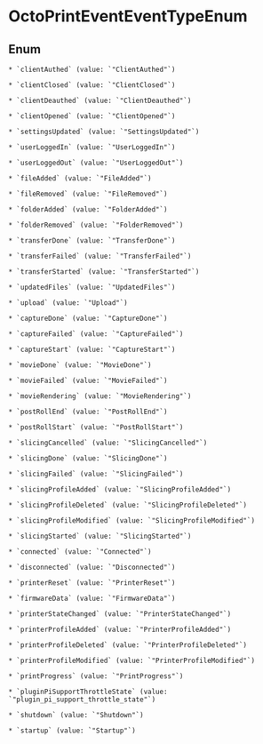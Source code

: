 
# OctoPrintEventEventTypeEnum

## Enum


    * `clientAuthed` (value: `"ClientAuthed"`)

    * `clientClosed` (value: `"ClientClosed"`)

    * `clientDeauthed` (value: `"ClientDeauthed"`)

    * `clientOpened` (value: `"ClientOpened"`)

    * `settingsUpdated` (value: `"SettingsUpdated"`)

    * `userLoggedIn` (value: `"UserLoggedIn"`)

    * `userLoggedOut` (value: `"UserLoggedOut"`)

    * `fileAdded` (value: `"FileAdded"`)

    * `fileRemoved` (value: `"FileRemoved"`)

    * `folderAdded` (value: `"FolderAdded"`)

    * `folderRemoved` (value: `"FolderRemoved"`)

    * `transferDone` (value: `"TransferDone"`)

    * `transferFailed` (value: `"TransferFailed"`)

    * `transferStarted` (value: `"TransferStarted"`)

    * `updatedFiles` (value: `"UpdatedFiles"`)

    * `upload` (value: `"Upload"`)

    * `captureDone` (value: `"CaptureDone"`)

    * `captureFailed` (value: `"CaptureFailed"`)

    * `captureStart` (value: `"CaptureStart"`)

    * `movieDone` (value: `"MovieDone"`)

    * `movieFailed` (value: `"MovieFailed"`)

    * `movieRendering` (value: `"MovieRendering"`)

    * `postRollEnd` (value: `"PostRollEnd"`)

    * `postRollStart` (value: `"PostRollStart"`)

    * `slicingCancelled` (value: `"SlicingCancelled"`)

    * `slicingDone` (value: `"SlicingDone"`)

    * `slicingFailed` (value: `"SlicingFailed"`)

    * `slicingProfileAdded` (value: `"SlicingProfileAdded"`)

    * `slicingProfileDeleted` (value: `"SlicingProfileDeleted"`)

    * `slicingProfileModified` (value: `"SlicingProfileModified"`)

    * `slicingStarted` (value: `"SlicingStarted"`)

    * `connected` (value: `"Connected"`)

    * `disconnected` (value: `"Disconnected"`)

    * `printerReset` (value: `"PrinterReset"`)

    * `firmwareData` (value: `"FirmwareData"`)

    * `printerStateChanged` (value: `"PrinterStateChanged"`)

    * `printerProfileAdded` (value: `"PrinterProfileAdded"`)

    * `printerProfileDeleted` (value: `"PrinterProfileDeleted"`)

    * `printerProfileModified` (value: `"PrinterProfileModified"`)

    * `printProgress` (value: `"PrintProgress"`)

    * `pluginPiSupportThrottleState` (value: `"plugin_pi_support_throttle_state"`)

    * `shutdown` (value: `"Shutdown"`)

    * `startup` (value: `"Startup"`)



